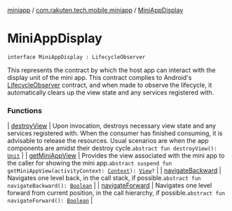 [miniapp](../../index.md) / [com.rakuten.tech.mobile.miniapp](../index.md) / [MiniAppDisplay](./index.md)

# MiniAppDisplay

`interface MiniAppDisplay : LifecycleObserver`

This represents the contract by which the host app can interact with the
display unit of the mini app.
This contract complies to Android's [LifecycleObserver](#) contract, and when made to observe
the lifecycle, it automatically clears up the view state and any services registered with.

### Functions

| [destroyView](destroy-view.md) | Upon invocation, destroys necessary view state and any services registered with. When the consumer has finished consuming, it is advisable to release the resources. Usual scenarios are when the app components are amidst their destroy cycle.`abstract fun destroyView(): `[`Unit`](https://kotlinlang.org/api/latest/jvm/stdlib/kotlin/-unit/index.html) |
| [getMiniAppView](get-mini-app-view.md) | Provides the view associated with the mini app to the caller for showing the mini app.`abstract suspend fun getMiniAppView(activityContext: `[`Context`](https://developer.android.com/reference/android/content/Context.html)`): `[`View`](https://developer.android.com/reference/android/view/View.html)`?` |
| [navigateBackward](navigate-backward.md) | Navigates one level back, in the call stack, if possible.`abstract fun navigateBackward(): `[`Boolean`](https://kotlinlang.org/api/latest/jvm/stdlib/kotlin/-boolean/index.html) |
| [navigateForward](navigate-forward.md) | Navigates one level forward from current position, in the call hierarchy, if possible.`abstract fun navigateForward(): `[`Boolean`](https://kotlinlang.org/api/latest/jvm/stdlib/kotlin/-boolean/index.html) |

